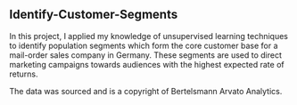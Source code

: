 ## Identify-Customer-Segments

In this project, I applied my knowledge of unsupervised learning techniques to identify population segments which form the core customer base for a mail-order sales company in Germany. These segments are used to direct marketing campaigns towards audiences with the highest expected rate of returns. 

The data was sourced and is a copyright of Bertelsmann Arvato Analytics.


